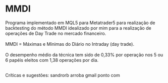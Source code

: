 # MMDI

Programa implementado em MQL5 para Metatrader5 para realização de backtesting do método MMDI idealizado por mim para a realização de operações de Day Trade no mercado financeiro.</br></br>
MMDI = Máximas e Mínimas do Diário no Intraday (day trade).</br></br>
O desempenho médio da técnica tem sido de 0,33% por operação nos 5 ou 6 papéis eleitos com 1,38 operações por dia.</br></br>

Críticas e sugestões: sandrorb arroba gmail ponto com

